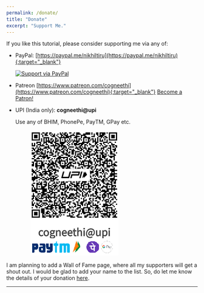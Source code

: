 ```yaml
---
permalink: /donate/
title: "Donate"
excerpt: "Support Me."
---
```


If you like this tutorial, please consider supporting me via any of:

- PayPal: [https://paypal.me/nikhiltiru](https://paypal.me/nikhiltiru){:target="_blank"}

  <a href="https://www.paypal.me/nikhiltiru/">
    <img alt="Support via PayPal" src="https://cdn.rawgit.com/twolfson/paypal-github-button/1.0.0/dist/button.svg"/>
  </a>

- Patreon [https://www.patreon.com/cogneethi](https://www.patreon.com/cogneethi){:target="_blank"}
<a href="https://www.patreon.com/bePatron?u=23474325" data-patreon-widget-type="become-patron-button">Become a Patron!</a><script async src="https://c6.patreon.com/becomePatronButton.bundle.js"></script>


- UPI (India only): **cogneethi@upi**

  Use any of BHIM, PhonePe, PayTM, GPay etc.
  <figure>
  	<a href="/assets/images/upi_qr_small_wallets.png"><img src="/assets/images/upi_qr_small_wallets.png"></a>
  </figure>


I am planning to add a Wall of Fame page, where all my supporters will get a shout out.
I would be glad to add your name to the list. So, do let me know the details of your donation [here](/contact).


---
